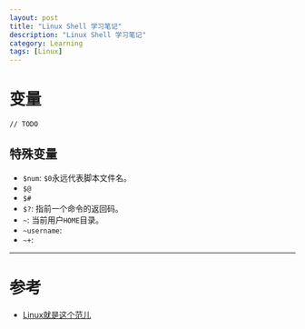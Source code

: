 ```yaml
---
layout: post
title: "Linux Shell 学习笔记"
description: "Linux Shell 学习笔记"
category: Learning
tags: [Linux]
---
```


# 变量

	// TODO

## 特殊变量

* `$num`: `$0`永远代表脚本文件名。
* `$@`
* `$#`
* `$?`: 指前一个命令的返回码。
* `~`: 当前用户`HOME`目录。
* `~username`:
* `~+`:


***

# 参考


* [Linux就是这个范儿]()

